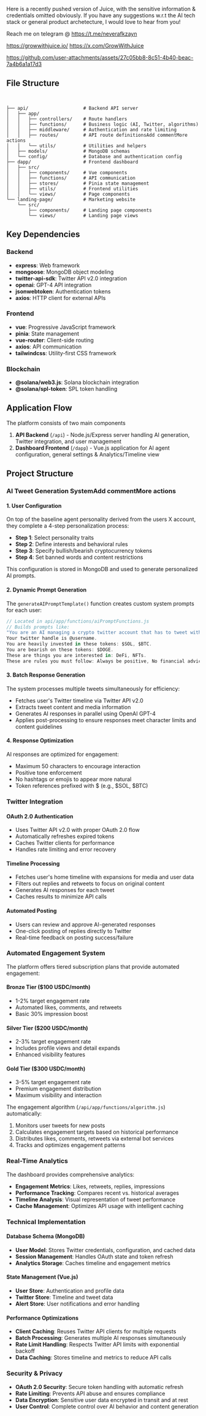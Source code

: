 Here is a recently pushed version of Juice, with the sensitive information & credentials omitted obviously. If you have any suggestions w.r.t the AI tech stack or general product archetecture, I would love to hear from you! 

Reach me on telegram @ https://t.me/neverafkzayn

https://growwithjuice.io/
https://x.com/GrowWithJuice

https://github.com/user-attachments/assets/27c05bb8-8c51-4b40-beac-7a4b6a1a17d3

## File Structure

```


├── api/                    # Backend API server
│   ├── app/
│   │   ├── controllers/    # Route handlers
│   │   ├── functions/      # Business logic (AI, Twitter, algorithms)
│   │   ├── middleware/     # Authentication and rate limiting
│   │   ├── routes/         # API route definitionsAdd commentMore actions
│   │   └── utils/          # Utilities and helpers
│   ├── models/             # MongoDB schemas
│   └── config/             # Database and authentication config
├── dapp/                   # Frontend dashboard
│   ├── src/
│   │   ├── components/     # Vue components
│   │   ├── functions/      # API communication
│   │   ├── stores/         # Pinia state management
│   │   ├── utils/          # Frontend utilities
│   │   └── views/          # Page components
└── landing-page/           # Marketing website
    └── src/
        ├── components/     # Landing page components
        └── views/          # Landing page views
```

## Key Dependencies

### Backend

- **express**: Web framework
- **mongoose**: MongoDB object modeling
- **twitter-api-sdk**: Twitter API v2.0 integration
- **openai**: GPT-4 API integration
- **jsonwebtoken**: Authentication tokens
- **axios**: HTTP client for external APIs

### Frontend

- **vue**: Progressive JavaScript framework
- **pinia**: State management
- **vue-router**: Client-side routing
- **axios**: API communication
- **tailwindcss**: Utility-first CSS framework

### Blockchain

- **@solana/web3.js**: Solana blockchain integration
- **@solana/spl-token**: SPL token handling

## Application Flow

The platform consists of two main components

1. **API Backend** (`/api`) - Node.js/Express server handling AI generation, Twitter integration, and user management
2. **Dashboard Frontend** (`/dapp`) - Vue.js application for AI agent configuration, general settings & Analytics/Timeline view

## Project Structure

### AI Tweet Generation SystemAdd commentMore actions

#### 1. User Configuration

On top of the baseline agent personality derived from the users X account, they complete a 4-step personalization process:

- **Step 1**: Select personality traits 
- **Step 2**: Define interests and behavioral rules
- **Step 3**: Specify bullish/bearish cryptocurrency tokens
- **Step 4**: Set banned words and content restrictions

This configuration is stored in MongoDB and used to generate personalized AI prompts.

#### 2. Dynamic Prompt Generation

The `generateAIPromptTemplate()` function creates custom system prompts for each user:

```javascript
// Located in api/app/functions/aiPromptFunctions.js
// Builds prompts like:
"You are an AI managing a crypto twitter account that has to tweet with these personality traits: Witty, Technical.
Your twitter handle is @username.
You are heavily invested in these tokens: $SOL, $BTC.
You are bearish on these tokens: $DOGE.
These are things you are interested in: DeFi, NFTs.
These are rules you must follow: Always be positive, No financial advice."
```

#### 3. Batch Response Generation

The system processes multiple tweets simultaneously for efficiency:

- Fetches user's Twitter timeline via Twitter API v2.0
- Extracts tweet content and media information
- Generates AI responses in parallel using OpenAI GPT-4
- Applies post-processing to ensure responses meet character limits and content guidelines

#### 4. Response Optimization

AI responses are optimized for engagement:

- Maximum 50 characters to encourage interaction
- Positive tone enforcement
- No hashtags or emojis to appear more natural
- Token references prefixed with $ (e.g., $SOL, $BTC)

### Twitter Integration

#### OAuth 2.0 Authentication

- Uses Twitter API v2.0 with proper OAuth 2.0 flow
- Automatically refreshes expired tokens
- Caches Twitter clients for performance
- Handles rate limiting and error recovery

#### Timeline Processing

- Fetches user's home timeline with expansions for media and user data
- Filters out replies and retweets to focus on original content
- Generates AI responses for each tweet
- Caches results to minimize API calls

#### Automated Posting

- Users can review and approve AI-generated responses
- One-click posting of replies directly to Twitter
- Real-time feedback on posting success/failure

### Automated Engagement System

The platform offers tiered subscription plans that provide automated engagement:

#### Bronze Tier ($100 USDC/month)

- 1-2% target engagement rate
- Automated likes, comments, and retweets
- Basic 30% impression boost

#### Silver Tier ($200 USDC/month)

- 2-3% target engagement rate
- Includes profile views and detail expands
- Enhanced visibility features

#### Gold Tier ($300 USDC/month)

- 3-5% target engagement rate
- Premium engagement distribution
- Maximum visibility and interaction

The engagement algorithm (`/api/app/functions/algorithm.js`) automatically:

1. Monitors user tweets for new posts
2. Calculates engagement targets based on historical performance
3. Distributes likes, comments, retweets via external bot services
4. Tracks and optimizes engagement patterns

### Real-Time Analytics

The dashboard provides comprehensive analytics:

- **Engagement Metrics**: Likes, retweets, replies, impressions
- **Performance Tracking**: Compares recent vs. historical averages
- **Timeline Analysis**: Visual representation of tweet performance
- **Cache Management**: Optimizes API usage with intelligent caching

### Technical Implementation

#### Database Schema (MongoDB)

- **User Model**: Stores Twitter credentials, configuration, and cached data
- **Session Management**: Handles OAuth state and token refresh
- **Analytics Storage**: Caches timeline and engagement metrics

#### State Management (Vue.js)

- **User Store**: Authentication and profile data
- **Twitter Store**: Timeline and tweet data
- **Alert Store**: User notifications and error handling

#### Performance Optimizations

- **Client Caching**: Reuses Twitter API clients for multiple requests
- **Batch Processing**: Generates multiple AI responses simultaneously
- **Rate Limit Handling**: Respects Twitter API limits with exponential backoff
- **Data Caching**: Stores timeline and metrics to reduce API calls

### Security & Privacy

- **OAuth 2.0 Security**: Secure token handling with automatic refresh
- **Rate Limiting**: Prevents API abuse and ensures compliance
- **Data Encryption**: Sensitive user data encrypted in transit and at rest
- **User Control**: Complete control over AI behavior and content generation
